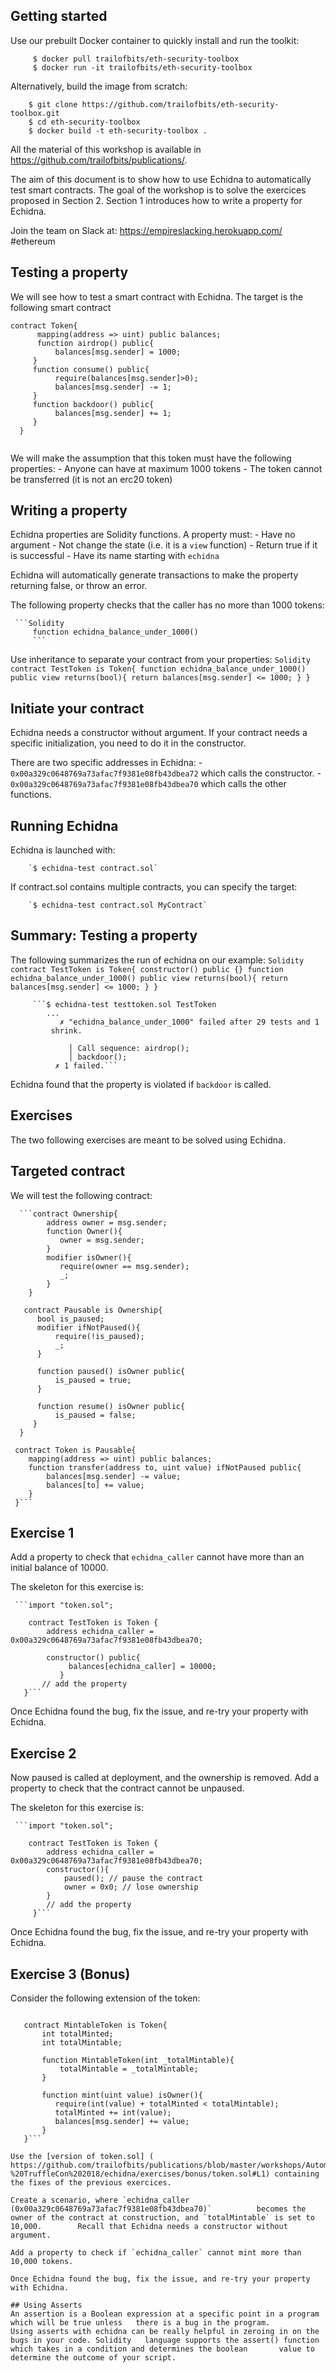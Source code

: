 ## Getting started

Use our prebuilt Docker container to quickly install and run the toolkit:
         
         $ docker pull trailofbits/eth-security-toolbox
         $ docker run -it trailofbits/eth-security-toolbox

Alternatively, build the image from scratch:

        $ git clone https://github.com/trailofbits/eth-security-toolbox.git
        $ cd eth-security-toolbox
        $ docker build -t eth-security-toolbox .

All the material of this workshop is available in https://github.com/trailofbits/publications/.

The aim of this document is to show how to use Echidna to automatically test smart contracts.
The goal of the workshop is to solve the exercices proposed in Section 2. Section 1 introduces
how to write a property for Echidna.

Join the team on Slack at: https://empireslacking.herokuapp.com/ #ethereum

## Testing a property

 We will see how to test a smart contract with Echidna. The target is the following smart contract

```Solidity
contract Token{
      mapping(address => uint) public balances;
      function airdrop() public{
          balances[msg.sender] = 1000;
     }
     function consume() public{
          require(balances[msg.sender]>0);
          balances[msg.sender] -= 1;
     }
     function backdoor() public{
          balances[msg.sender] += 1;
     }
  }   
  
  ```

 We will make the assumption that this token must have the following properties:
    -  Anyone can have at maximum 1000 tokens
    - The token cannot be transferred (it is not an erc20 token)


## Writing a property
 
 Echidna properties are Solidity functions. A property must:
     - Have no argument
     - Not change the state (i.e. it is a `view` function)
     - Return true if it is successful
     - Have its name starting with `echidna`
 
 Echidna will automatically generate transactions to make the property returning false, or throw
 an error.
 
 The following property checks that the caller has no more than 1000 tokens:
 
 
     ```Solidity
         function echidna_balance_under_1000()
         ```
 Use inheritance to separate your contract from your properties:
     ```Solidity
     contract TestToken is Token{
            function echidna_balance_under_1000() public view returns(bool){
                return balances[msg.sender] <= 1000;
            }
        }```
  
## Initiate your contract
 
 Echidna needs a constructor without argument.
 If your contract needs a specific initialization, you need to do it in the constructor.
 
 There are two specific addresses in Echidna:
      - `0x00a329c0648769a73afac7f9381e08fb43dbea72` which calls the constructor.
      - `0x00a329c0648769a73afac7f9381e08fb43dbea70` which calls the other functions.
      
## Running Echidna
 
 Echidna is launched with:
 
        `$ echidna-test contract.sol`
        
 If contract.sol contains multiple contracts, you can specify the target:
 
        `$ echidna-test contract.sol MyContract`
 
## Summary: Testing a property
 
 The following summarizes the run of echidna on our example:
     ```Solidity
      contract TestToken is Token{
               constructor() public {}
                  function echidna_balance_under_1000() public view returns(bool){
                      return balances[msg.sender] <= 1000;
                   }
            }```
            
           
         ```$ echidna-test testtoken.sol TestToken
            ...
               ✗ "echidna_balance_under_1000" failed after 29 tests and 1
             shrink.
             
                 │ Call sequence: airdrop();
                 │ backdoor();
              ✗ 1 failed.```
    
  Echidna found that the property is violated if `backdoor` is called.
  
  
## Exercises
  
  The two following exercises are meant to be solved using Echidna.
  
## Targeted contract
  
  We will test the following contract:
       
      ```contract Ownership{
            address owner = msg.sender;
            function Owner(){
               owner = msg.sender;
            }
            modifier isOwner(){
               require(owner == msg.sender);
               _;
            }
        }
        
       contract Pausable is Ownership{
          bool is_paused;
          modifier ifNotPaused(){
              require(!is_paused);
              _;
          }
       
          function paused() isOwner public{
              is_paused = true;
          }
          
          function resume() isOwner public{
              is_paused = false;
         }
      }
      
     contract Token is Pausable{
        mapping(address => uint) public balances;
        function transfer(address to, uint value) ifNotPaused public{
            balances[msg.sender] -= value;
            balances[to] += value;
        }
     }```
     
     
## Exercise 1

   Add a property to check that `echidna_caller` cannot have more than an initial balance of
   10000.
   
   The skeleton for this exercise is:
   
     ```import "token.sol";
        
        contract TestToken is Token {
            address echidna_caller = 0x00a329c0648769a73afac7f9381e08fb43dbea70;

            constructor() public{
                 balances[echidna_caller] = 10000;
               }
           // add the property
       }```
       
   Once Echidna found the bug, fix the issue, and re-try your property with Echidna.
   
## Exercise 2

   Now paused is called at deployment, and the ownership is removed.
   Add a property to check that the contract cannot be unpaused.
   
   The skeleton for this exercise is:
   
     ```import "token.sol";
        
        contract TestToken is Token {
            address echidna_caller = 0x00a329c0648769a73afac7f9381e08fb43dbea70;
            constructor(){
                paused(); // pause the contract
                owner = 0x0; // lose ownership
            }
            // add the property
         }```
       
   Once Echidna found the bug, fix the issue, and re-try your property with Echidna.
   
## Exercise 3 (Bonus)

   Consider the following extension of the token:
   
   ```import "token.sol";
      
      contract MintableToken is Token{
          int totalMinted;
          int totalMintable;
          
          function MintableToken(int _totalMintable){
              totalMintable = _totalMintable;
          }
          
          function mint(uint value) isOwner(){
             require(int(value) + totalMinted < totalMintable);
             totalMinted += int(value);
             balances[msg.sender] += value;
          }
      }```
      
   Use the [version of token.sol] ( https://github.com/trailofbits/publications/blob/master/workshops/Automated%20Smart%20Contracts%20Audit%20-%20TruffleCon%202018/echidna/exercises/bonus/token.sol#L1) containing the fixes of the previous exercices.
   
   Create a scenario, where `echidna_caller (0x00a329c0648769a73afac7f9381e08fb43dbea70)`          becomes the owner of the contract at construction, and `totalMintable` is set to 10,000.        Recall that Echidna needs a constructor without argument.
   
   Add a property to check if `echidna_caller` cannot mint more than 10,000 tokens.
   
   Once Echidna found the bug, fix the issue, and re-try your property with Echidna.
   
## Using Asserts
  An assertion is a Boolean expression at a specific point in a program which will be true unless   there is a bug in the program. 
  Using asserts with echidna can be really helpful in zeroing in on the bugs in your code. Solidity   language supports the assert() function which takes in a condition and determines the boolean       value to determine the outcome of your script. 
  
   
